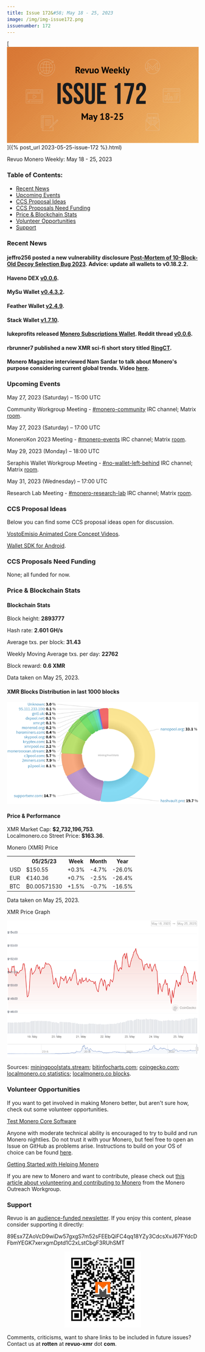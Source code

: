```yaml
---
title: Issue 172&#58; May 18 - 25, 2023
image: /img/img-issue172.png
issuenumber: 172
---
```

[<img src="/img/img-issue172.png" alt="Revuo Monero Weekly #172 Slide" class="img-lead">]({% post_url 2023-05-25-issue-172 %}.html)

<p class="text-lead">Revuo Monero Weekly: May 18 - 25, 2023</p>
<!--more-->

<h3>Table of Contents:</h3>
<ul class="contents">
    <li><a href="#news">Recent News</a></li>
    <li><a href="#events">Upcoming Events</a></li>
    <li><a href="#ideas">CCS Proposal Ideas</a></li>
    <li><a href="#proposals">CCS Proposals Need Funding</a></li>
    <li><a href="#stats">Price & Blockchain Stats</a></li>
    <li><a href="#volunteer">Volunteer Opportunities</a></li>
    <li><a href="#support">Support</a></li>
</ul>

<h3 id="news">Recent News</h3>

<div class="newsbyte">
    <h4>jeffro256 posted a new vulnerability disclosure <a href="https://github.com/monero-project/monero/issues/8872" target="_blank">Post-Mortem of 10-Block-Old Decoy Selection Bug 2023</a>. Advice: update all wallets to v0.18.2.2.</h4>
</div>

<div class="newsbyte">
    <h4>Haveno DEX <a href="https://github.com/haveno-dex/haveno/releases/tag/v0.0.6" target="_blank">v0.0.6</a>.</h4>
</div>

<div class="newsbyte">
    <h4>MySu Wallet <a href="https://mysu.dev/" target="_blank">v0.4.3.2</a>.</h4>
</div>

<div class="newsbyte">
    <h4>Feather Wallet <a href="https://featherwallet.org/download/" target="_blank">v2.4.9</a>.</h4>
</div>

<div class="newsbyte">
    <h4>Stack Wallet <a href="https://github.com/cypherstack/stack_wallet/releases/tag/build_174" target="_blank">v1.7.10</a>.</h4>
</div>

<div class="newsbyte">
    <h4>lukeprofits released <a href="https://github.com/lukeprofits/Monero_Subscriptions_Wallet" target="_blank">Monero Subscriptions Wallet</a>. Reddit thread <a href="https://teddit.adminforge.de/r/Monero/comments/13lnwql/monero_subscriptions_wallet_available_now/" target="_blank">v0.0.6</a>.</h4>
</div>

<div class="newsbyte">
    <h4>rbrunner7 published a new XMR sci-fi short story titled <a href="https://rbrunner7.github.io/ring_ct.html" target="_blank">RingCT</a>.</h4>
</div>

<div class="newsbyte">
    <h4>Monero Magazine interviewed Nam Sardar to talk about Monero's purpose considering current global trends. Video <a href="https://piped.adminforge.de/watch?v=KU_xqzb38-A" target="_blank">here</a>.</h4>
</div>

<h3 id="events">Upcoming Events</h3>

<div class="event">
    <p class="date" markdown="1">May 27, 2023 (Saturday) – 15:00 UTC</p>
    <p markdown="1">Community Workgroup Meeting - <a href="irc://irc.libera.chat/#monero-community" target="_blank">#monero-community</a> IRC channel; Matrix <a href="https://matrix.to/#/#monero-community:monero.social" target="_blank">room</a>.</p>
</div>

<div class="event">
    <p class="date" markdown="1">May 27, 2023 (Saturday) – 17:00 UTC</p>
    <p markdown="1">MoneroKon 2023 Meeting - <a href="irc://irc.libera.chat/#monero-events" target="_blank">#monero-events</a> IRC channel; Matrix <a href="https://matrix.to/#/#monero-events:monero.social" target="_blank">room</a>.</p>
</div>

<div class="event">
    <p class="date" markdown="1">May 29, 2023 (Monday) – 18:00 UTC</p>
    <p markdown="1">Seraphis Wallet Workgroup Meeting - <a href="irc://irc.libera.chat/#no-wallet-left-behind" target="_blank">#no-wallet-left-behind</a> IRC channel; Matrix <a href="https://matrix.to/#/#no-wallet-left-behind:monero.social" target="_blank">room</a>.</p>
</div>

<div class="event">
    <p class="date" markdown="1">May 31, 2023 (Wednesday) – 17:00 UTC</p>
    <p markdown="1">Research Lab Meeting - <a href="irc://irc.libera.chat/#monero-research-lab" target="_blank">#monero-research-lab</a> IRC channel; Matrix <a href="https://matrix.to/#/#monero-research-lab:monero.social" target="_blank">room</a>.</p>
</div>

<h3 id="ideas">CCS Proposal Ideas</h3>

<p>Below you can find some CCS proposal ideas open for discussion.</p>

<div class="proposal">
<p><a href="https://repo.getmonero.org/monero-project/ccs-proposals/-/merge_requests/387" target="_blank">VostoEmisio Animated Core Concept Videos</a>.</p>
</div>

<div class="proposal">
<p><a href="https://repo.getmonero.org/monero-project/ccs-proposals/-/merge_requests/388" target="_blank">Wallet SDK for Android</a>.</p>
</div>

<h3 id="proposals">CCS Proposals Need Funding</h3>

<p>None; all funded for now.</p>

<h3 id="stats">Price & Blockchain Stats</h3>

<h4 class="stat">Blockchain Stats</h4>

<div class="bcstats">
    <p>Block height: <b>2893777</b></p>
    <p>Hash rate: <b>2.601 GH/s</b></p>
    <p>Average txs. per block: <b>31.43</b></p>
    <p>Weekly Moving Average txs. per day: <b>22762</b></p>
    <p>Block reward: <b>0.6 XMR</b></p>
</div>
<p class="note">Data taken on May 25, 2023.</p>

<h4 class="stat">XMR Blocks Distribution in last 1000 blocks</h4>
<p><img src="/img/hashrate-pool-distribution-0525.png" alt="Hashrate Pool Distribution Pie Chart"/></p>

<h4 class="stat" id="price-stat">Price & Performance</h4>

<div class="price-intro">XMR Market Cap: <b>$2,732,196,753</b>.<br/>Localmonero.co Street Price: <b>$163.36</b>.</div>

<p class="table-title">Monero (XMR) Price</p>
<table class="price-table">
  <tr class="row1">
    <th></th>
    <th>05/25/23</th>
    <th>Week</th>
    <th>Month</th>
    <th>Year</th>
  </tr>
  <tr>
    <td data-th="XMR to">USD</td>
    <td data-th="05/25/23">$150.55</td>
    <td data-th="Week" class="green">+0.3%</td>
    <td data-th="Month" class="red">-4.7%</td>
    <td data-th="Year" class="red">-26.0%</td>
  </tr>
  <tr class="row3">
    <td data-th="XMR to">EUR</td>
    <td data-th="05/25/23">€140.36</td>
    <td data-th="Week" class="green">+0.7%</td>
    <td data-th="Month" class="red">-2.5%</td>
    <td data-th="Year" class="red">-26.4%</td>
  </tr>
  <tr>
    <td data-th="XMR to">BTC</td>
    <td data-th="05/25/23">₿0.00571530</td>
    <td data-th="Week" class="green">+1.5%</td>
    <td data-th="Month" class="red">-0.7%</td>
    <td data-th="Year" class="red">-16.5%</td>
  </tr>
</table>
<p class="note">Data taken on May 25, 2023.</p>

<p class="table-title">XMR Price Graph</p>

![XMR Price Graph 05/18/23-05/25/23](/img/weekly-chart-0525.png "XMR Price Graph 05/18/23-05/25/23")

Sources: <a href="https://miningpoolstats.stream/monero" target="_blank">miningpoolstats.stream</a>; <a href="https://bitinfocharts.com/monero/" target="_blank">bitinfocharts.com</a>; <a href="https://www.coingecko.com/en/coins/monero" target="_blank">coingecko.com</a>; <a href="https://localmonero.co/statistics" target="_blank">localmonero.co statistics</a>; <a href="https://localmonero.co/blocks" target="_blank">localmonero.co blocks</a>.

<h3 id="volunteer">Volunteer Opportunities</h3>

<p>If you want to get involved in making Monero better, but aren't sure how, check out some volunteer opportunities.</p>

<div class="newsbyte">
    <p class="date"><a href="https://github.com/monero-project/monero" target="_blank">Test Monero Core Software</a></p>
    <p>Anyone with moderate technical ability is encouraged to try to build and run Monero nightlies. Do not trust it with your Monero, but feel free to open an Issue on GitHub as problems arise. Instructions to build on your OS of choice can be found <a href="https://github.com/monero-project/monero#compiling-monero-from-source" target="_blank">here</a>. </p>
</div>

<div class="newsbyte">
    <p class="date"><a href="https://github.com/monero-project/monero" target="_blank">Getting Started with Helping Monero</a></p>
    <p>If you are new to Monero and want to contribute, please check out <a href="https://www.monerooutreach.org/stories/getting-started-helping-monero.php" target="_blank">this article about volunteering and contributing to Monero</a> from the Monero Outreach Workgroup. </p>
</div>

<h3 id="support">Support</h3>

<p markdown="1">Revuo is an <a href="https://revuo-xmr.com/support/">audience-funded newsletter</a>. If you enjoy this content, please consider supporting it directly:</p>

<p class="address" markdown="1">89Esx7ZAoVcD9wiDw57gxgS7m52sFEEbQiFC4qq18YZy3CdcsXvJ67FYdcDFbmYEGK7xerxgmDptd1C2xLstCbgF3RUhSMT</p>

<p><center><a href="monero:89Esx7ZAoVcD9wiDw57gxgS7m52sFEEbQiFC4qq18YZy3CdcsXvJ67FYdcDFbmYEGK7xerxgmDptd1C2xLstCbgF3RUhSMT" class="qr"><img src="/img/donate-monero.jpg" style="max-width: 200px;"/></a></center></p>

Comments, criticisms, want to share links to be included in future issues? Contact us at **rotten** at **revuo-xmr** dot **com**.
